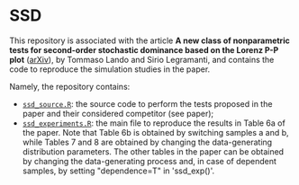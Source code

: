 # SSD

This repository is associated with the article **A new class of nonparametric tests for second-order stochastic dominance based on the Lorenz P-P plot** ([arXiv](https://arxiv.org/abs/2308.00317)), by Tommaso Lando and Sirio Legramanti, and contains the code to reproduce the simulation studies in the paper.

Namely, the repository contains:
- [`ssd_source.R`](https://github.com/siriolegramanti/SSD/blob/main/ssd_source.R): the source code to perform the tests proposed in the paper and their considered competitor (see paper);
- [`ssd_experiments.R`](https://github.com/siriolegramanti/SSD/blob/main/ssd_experiments.R): the main file to reproduce the results in Table 6a of the paper. Note that Table 6b is obtained by switching samples a and b, while Tables 7 and 8 are obtained by changing the data-generating distribution parameters. The other tables in the paper can be obtained by changing the data-generating process and, in case of dependent samples, by setting "dependence=T" in 'ssd_exp()'.

